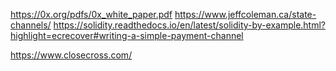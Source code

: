 https://0x.org/pdfs/0x_white_paper.pdf
https://www.jeffcoleman.ca/state-channels/
https://solidity.readthedocs.io/en/latest/solidity-by-example.html?highlight=ecrecover#writing-a-simple-payment-channel

https://www.closecross.com/